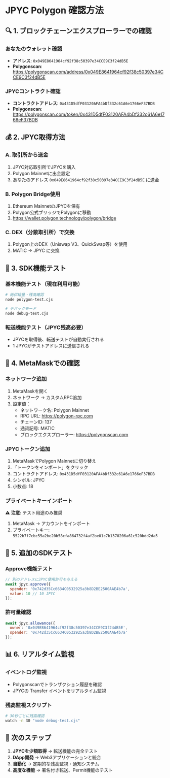 # JPYC Polygon 確認方法

## 🔍 1. ブロックチェーンエクスプローラーでの確認

### あなたのウォレット確認
- **アドレス**: `0x049E8641964cf92f38c50397e34CCE9C3f24dB5E`
- **Polygonscan**: https://polygonscan.com/address/0x049E8641964cf92f38c50397e34CCE9C3f24dB5E

### JPYCコントラクト確認
- **コントラクトアドレス**: `0x431D5dfF03120AFA4bDf332c61A6e1766eF37BDB`
- **Polygonscan**: https://polygonscan.com/token/0x431D5dfF03120AFA4bDf332c61A6e1766eF37BDB

## 💰 2. JPYC取得方法

### A. 取引所から送金
1. JPYC対応取引所でJPYCを購入
2. Polygon Mainnetに出金設定
3. あなたのアドレス `0x049E8641964cf92f38c50397e34CCE9C3f24dB5E` に送金

### B. Polygon Bridge使用
1. Ethereum MainnetのJPYCを保有
2. Polygon公式ブリッジでPolygonに移動
3. https://wallet.polygon.technology/polygon/bridge

### C. DEX（分散取引所）で交換
1. Polygon上のDEX（Uniswap V3、QuickSwap等）を使用
2. MATIC → JPYC に交換

## 🧪 3. SDK機能テスト

### 基本機能テスト（現在利用可能）
```bash
# 総供給量・残高確認
node polygon-test.cjs

# デバッグモード
node debug-test.cjs
```

### 転送機能テスト（JPYC残高必要）
- JPYCを取得後、転送テストが自動実行される
- 1 JPYCがテストアドレスに送信される

## 📱 4. MetaMaskでの確認

### ネットワーク追加
1. MetaMaskを開く
2. ネットワーク → カスタムRPC追加
3. 設定値：
   - ネットワーク名: Polygon Mainnet
   - RPC URL: https://polygon-rpc.com
   - チェーンID: 137
   - 通貨記号: MATIC
   - ブロックエクスプローラー: https://polygonscan.com

### JPYCトークン追加
1. MetaMaskでPolygon Mainnetに切り替え
2. 「トークンをインポート」をクリック
3. コントラクトアドレス: `0x431D5dfF03120AFA4bDf332c61A6e1766eF37BDB`
4. シンボル: JPYC
5. 小数点: 18

### プライベートキーインポート
⚠️ **注意**: テスト用途のみ推奨
1. MetaMask → アカウントをインポート
2. プライベートキー: `5522b7f7cbc55a2be20b58cfa864732f4af2be01c7b1370206a61c520bdd2da5`

## 🔧 5. 追加のSDKテスト

### Approve機能テスト
```javascript
// 別のアドレスにJPYC使用許可を与える
await jpyc.approve({
  spender: '0x742d35Cc6634C0532925a3b8D2BE2500AAE4b7a',
  value: 10 // 10 JPYC
});
```

### 許可量確認
```javascript
await jpyc.allowance({
  owner: '0x049E8641964cf92f38c50397e34CCE9C3f24dB5E',
  spender: '0x742d35Cc6634C0532925a3b8D2BE2500AAE4b7a'
});
```

## 📊 6. リアルタイム監視

### イベントログ監視
- Polygonscanでトランザクション履歴を確認
- JPYCの Transfer イベントをリアルタイム監視

### 残高監視スクリプト
```bash
# 30秒ごとに残高確認
watch -n 30 "node debug-test.cjs"
```

## 🎯 次のステップ

1. **JPYCを少額取得** → 転送機能の完全テスト
2. **DApp開発** → Web3アプリケーションと統合
3. **自動化** → 定期的な残高監視・通知システム
4. **高度な機能** → 署名付き転送、Permit機能のテスト